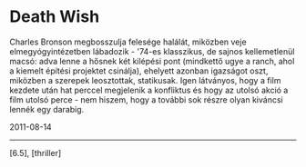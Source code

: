 # Death Wish

Charles Bronson megbosszulja felesége halálát, miközben veje elmegyógyintézetben lábadozik - '74-es klasszikus, de sajnos kellemetlenül macsó: adva lenne a hősnek két kilépési pont (mindkettő ugye a ranch, ahol a kiemelt építési projektet csinálja), ehelyett azonban igazságot oszt, miközben a szerepek leosztottak, statikusak. Igen látványos, hogy a film kezdete után hat perccel megjelenik a konfliktus és hogy az utolsó akció a film utolsó perce - nem hiszem, hogy a további sok részre olyan kiváncsi lennék egy darabig.

2011-08-14 

----

[6.5], [thriller]